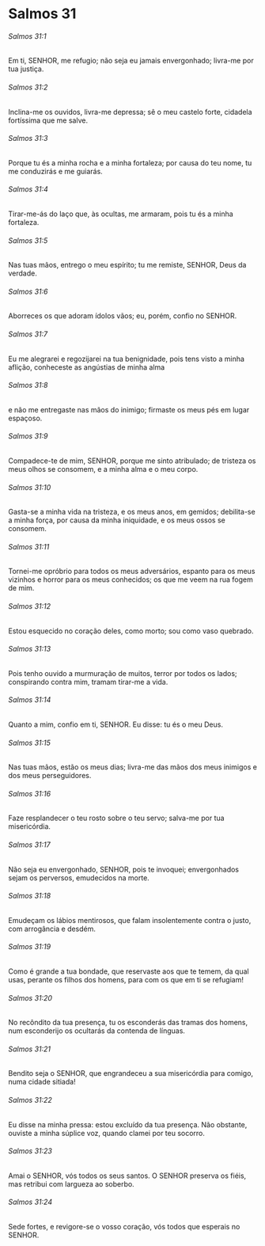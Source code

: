 # Salmos 31

###### Salmos 31:1

Em ti, SENHOR, me refugio; não seja eu jamais envergonhado; livra-me por tua justiça.

###### Salmos 31:2

Inclina-me os ouvidos, livra-me depressa; sê o meu castelo forte, cidadela fortíssima que me salve.

###### Salmos 31:3

Porque tu és a minha rocha e a minha fortaleza; por causa do teu nome, tu me conduzirás e me guiarás.

###### Salmos 31:4

Tirar-me-ás do laço que, às ocultas, me armaram, pois tu és a minha fortaleza.

###### Salmos 31:5

Nas tuas mãos, entrego o meu espírito; tu me remiste, SENHOR, Deus da verdade.

###### Salmos 31:6

Aborreces os que adoram ídolos vãos; eu, porém, confio no SENHOR.

###### Salmos 31:7

Eu me alegrarei e regozijarei na tua benignidade, pois tens visto a minha aflição, conheceste as angústias de minha alma

###### Salmos 31:8

e não me entregaste nas mãos do inimigo; firmaste os meus pés em lugar espaçoso.

###### Salmos 31:9

Compadece-te de mim, SENHOR, porque me sinto atribulado; de tristeza os meus olhos se consomem, e a minha alma e o meu corpo.

###### Salmos 31:10

Gasta-se a minha vida na tristeza, e os meus anos, em gemidos; debilita-se a minha força, por causa da minha iniquidade, e os meus ossos se consomem.

###### Salmos 31:11

Tornei-me opróbrio para todos os meus adversários, espanto para os meus vizinhos e horror para os meus conhecidos; os que me veem na rua fogem de mim.

###### Salmos 31:12

Estou esquecido no coração deles, como morto; sou como vaso quebrado.

###### Salmos 31:13

Pois tenho ouvido a murmuração de muitos, terror por todos os lados; conspirando contra mim, tramam tirar-me a vida.

###### Salmos 31:14

Quanto a mim, confio em ti, SENHOR. Eu disse: tu és o meu Deus.

###### Salmos 31:15

Nas tuas mãos, estão os meus dias; livra-me das mãos dos meus inimigos e dos meus perseguidores.

###### Salmos 31:16

Faze resplandecer o teu rosto sobre o teu servo; salva-me por tua misericórdia.

###### Salmos 31:17

Não seja eu envergonhado, SENHOR, pois te invoquei; envergonhados sejam os perversos, emudecidos na morte.

###### Salmos 31:18

Emudeçam os lábios mentirosos, que falam insolentemente contra o justo, com arrogância e desdém.

###### Salmos 31:19

Como é grande a tua bondade, que reservaste aos que te temem, da qual usas, perante os filhos dos homens, para com os que em ti se refugiam!

###### Salmos 31:20

No recôndito da tua presença, tu os esconderás das tramas dos homens, num esconderijo os ocultarás da contenda de línguas.

###### Salmos 31:21

Bendito seja o SENHOR, que engrandeceu a sua misericórdia para comigo, numa cidade sitiada!

###### Salmos 31:22

Eu disse na minha pressa: estou excluído da tua presença. Não obstante, ouviste a minha súplice voz, quando clamei por teu socorro.

###### Salmos 31:23

Amai o SENHOR, vós todos os seus santos. O SENHOR preserva os fiéis, mas retribui com largueza ao soberbo.

###### Salmos 31:24

Sede fortes, e revigore-se o vosso coração, vós todos que esperais no SENHOR.

